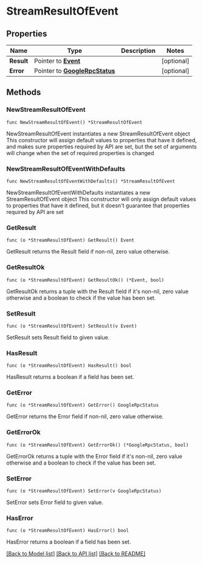 # StreamResultOfEvent

## Properties

Name | Type | Description | Notes
------------ | ------------- | ------------- | -------------
**Result** | Pointer to [**Event**](Event.md) |  | [optional] 
**Error** | Pointer to [**GoogleRpcStatus**](GoogleRpcStatus.md) |  | [optional] 

## Methods

### NewStreamResultOfEvent

`func NewStreamResultOfEvent() *StreamResultOfEvent`

NewStreamResultOfEvent instantiates a new StreamResultOfEvent object
This constructor will assign default values to properties that have it defined,
and makes sure properties required by API are set, but the set of arguments
will change when the set of required properties is changed

### NewStreamResultOfEventWithDefaults

`func NewStreamResultOfEventWithDefaults() *StreamResultOfEvent`

NewStreamResultOfEventWithDefaults instantiates a new StreamResultOfEvent object
This constructor will only assign default values to properties that have it defined,
but it doesn't guarantee that properties required by API are set

### GetResult

`func (o *StreamResultOfEvent) GetResult() Event`

GetResult returns the Result field if non-nil, zero value otherwise.

### GetResultOk

`func (o *StreamResultOfEvent) GetResultOk() (*Event, bool)`

GetResultOk returns a tuple with the Result field if it's non-nil, zero value otherwise
and a boolean to check if the value has been set.

### SetResult

`func (o *StreamResultOfEvent) SetResult(v Event)`

SetResult sets Result field to given value.

### HasResult

`func (o *StreamResultOfEvent) HasResult() bool`

HasResult returns a boolean if a field has been set.

### GetError

`func (o *StreamResultOfEvent) GetError() GoogleRpcStatus`

GetError returns the Error field if non-nil, zero value otherwise.

### GetErrorOk

`func (o *StreamResultOfEvent) GetErrorOk() (*GoogleRpcStatus, bool)`

GetErrorOk returns a tuple with the Error field if it's non-nil, zero value otherwise
and a boolean to check if the value has been set.

### SetError

`func (o *StreamResultOfEvent) SetError(v GoogleRpcStatus)`

SetError sets Error field to given value.

### HasError

`func (o *StreamResultOfEvent) HasError() bool`

HasError returns a boolean if a field has been set.


[[Back to Model list]](../README.md#documentation-for-models) [[Back to API list]](../README.md#documentation-for-api-endpoints) [[Back to README]](../README.md)


